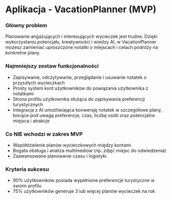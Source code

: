 # Aplikacja - VacationPlanner (MVP)

### Główny problem
Planowanie angażujących i interesujących wycieczek jest trudne. Dzięki wykorzystaniu potencjału, kreatywności i wiedzy AI, w VacationPlanner możesz zamieniać uproszczone notatki o miejscach i celach podróży na konkretne plany.

### Najmniejszy zestaw funkcjonalności
- Zapisywanie, odczytywanie, przeglądanie i usuwanie notatek o przyszłych wycieczkach
- Prosty system kont użytkowników do powiązania użytkownika z notatkami
- Strona profilu użytkownika służąca do zapisywania preferencji turystycznych
- Integracja z AI umożliwiająca konwersję notatek w szczegółowe plany, biorące pod uwagę preferencje, czas, liczbę osób oraz potencjalne miejsca i atrakcje

### Co NIE wchodzi w zakres MVP
- Współdzielenie planów wycieczkowych między kontami
- Bogata obsługa i analiza multimediów (np. zdjęć miejsc do odwiedzenia)
- Zaawansowane planowanie czasu i logistyki

### Kryteria sukcesu
- 90% użytkowników posiada wypełnione preferencje turystyczne w swoim profilu
- 75% użytkowników generuje 3 lub więcej planów wycieczek na rok